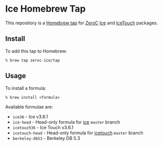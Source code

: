 # Ice Homebrew Tap

This repository is a [Homebrew tap](https://github.com/Homebrew/homebrew/blob/master/share/doc/homebrew/brew-tap.md) for [ZeroC](https://zeroc.com/) [Ice](https://github.com/zeroc-ice/ice) and [IceTouch](https://github.com/zeroc-ice/icetouch) packages.

## Install

To add this tap to Homebrew:

    % brew tap zeroc-ice/tap

## Usage

To install a formula:

    % brew install <formula>

Available formulae are:
  - `ice36` - Ice v3.6.1
  - `ice-head` - Head-only formula for [ice](https://github.com/zeroc-ice/ice) `master` branch
  - `icetouch36` - Ice Touch v3.6.1
  - `icetouch-head` - Head-only formula for [icetouch](https://github.com/zeroc-ice/icetouch) `master` branch
  - `berkeley-db53` - Berkeley DB 5.3
